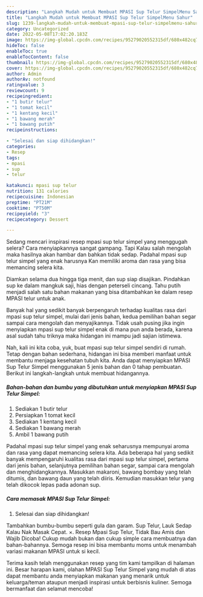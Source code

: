 ```yaml
---
description: "Langkah Mudah untuk Membuat MPASI Sup Telur SimpelMenu Sahur"
title: "Langkah Mudah untuk Membuat MPASI Sup Telur SimpelMenu Sahur"
slug: 1239-langkah-mudah-untuk-membuat-mpasi-sup-telur-simpelmenu-sahur
category: Uncategorized
date: 2022-05-08T17:02:20.183Z
image: https://img-global.cpcdn.com/recipes/95279020552315df/680x482cq70/mpasi-sup-telur-simpel-foto-resep-utama.jpg
hideToc: false
enableToc: true
enableTocContent: false
thumbnail: https://img-global.cpcdn.com/recipes/95279020552315df/680x482cq70/mpasi-sup-telur-simpel-foto-resep-utama.jpg
cover: https://img-global.cpcdn.com/recipes/95279020552315df/680x482cq70/mpasi-sup-telur-simpel-foto-resep-utama.jpg
author: Admin
authorAv: notfound
ratingvalue: 3
reviewcount: 9
recipeingredient:
- "1 butir telur"
- "1 tomat kecil"
- "1 kentang kecil"
- "1 bawang merah"
- "1 bawang putih"
recipeinstructions:

- "Selesai dan siap dihidangkan!"
categories:
- Resep
tags:
- mpasi
- sup
- telur

katakunci: mpasi sup telur 
nutrition: 131 calories
recipecuisine: Indonesian
preptime: "PT21M"
cooktime: "PT50M"
recipeyield: "3"
recipecategory: Dessert

---
```



Sedang mencari inspirasi resep mpasi sup telur simpel yang menggugah selera? Cara menyiapkannya sangat gampang. Tapi Kalau salah mengolah maka hasilnya akan hambar dan bahkan tidak sedap. Padahal mpasi sup telur simpel yang enak harusnya Kan memiliki aroma dan rasa yang bisa memancing selera kita.


Diamkan selama dua hingga tiga menit, dan sup siap disajikan. Pindahkan sup ke dalam mangkuk saji, hias dengan peterseli cincang. Tahu putih menjadi salah satu bahan makanan yang bisa ditambahkan ke dalam resep MPASI telur untuk anak.

Banyak hal yang sedikit banyak berpengaruh terhadap kualitas rasa dari mpasi sup telur simpel, mulai dari jenis bahan, kedua pemilihan bahan segar sampai cara mengolah dan menyajikannya. Tidak usah pusing jika ingin menyiapkan mpasi sup telur simpel enak di mana pun anda berada, karena asal sudah tahu triknya maka hidangan ini mampu jadi sajian istimewa.


Nah, kali ini kita coba, yuk, buat mpasi sup telur simpel sendiri di rumah. Tetap dengan bahan sederhana, hidangan ini bisa memberi manfaat untuk membantu menjaga kesehatan tubuh kita. Anda dapat menyiapkan MPASI Sup Telur Simpel menggunakan 5 jenis bahan dan 0 tahap pembuatan. Berikut ini langkah-langkah untuk membuat hidangannya.

<!--inarticleads1-->

##### Bahan-bahan dan bumbu yang dibutuhkan untuk menyiapkan MPASI Sup Telur Simpel:

1. Sediakan 1 butir telur
1. Persiapkan 1 tomat kecil
1. Sediakan 1 kentang kecil
1. Sediakan 1 bawang merah
1. Ambil 1 bawang putih


Padahal mpasi sup telur simpel yang enak seharusnya mempunyai aroma dan rasa yang dapat memancing selera kita. Ada beberapa hal yang sedikit banyak mempengaruhi kualitas rasa dari mpasi sup telur simpel, pertama dari jenis bahan, selanjutnya pemilihan bahan segar, sampai cara mengolah dan menghidangkannya. Masukkan makaroni, bawang bombay yang telah ditumis, dan bawang daun yang telah diiris. Kemudian masukkan telur yang telah dikocok lepas pada adonan sup. 

<!--inarticleads2-->

##### Cara memasak MPASI Sup Telur Simpel:


1. Selesai dan siap dihidangkan!

Tambahkan bumbu-bumbu seperti gula dan garam. Sup Telur, Lauk Sedap Kalau Nak Masak Cepat. ×. Resep Mpasi Sup Telur, Tidak Bau Amis dan Wajib Dicoba! Cukup mudah bukan dan cukup simple cara membuatnya dan bahan-bahannya. Semoga resep ini bisa membantu moms untuk menambah variasi makanan MPASI untuk si kecil. 

Terima kasih telah menggunakan resep yang tim kami tampilkan di halaman ini. Besar harapan kami, olahan MPASI Sup Telur Simpel yang mudah di atas dapat membantu anda menyiapkan makanan yang menarik untuk keluarga/teman ataupun menjadi inspirasi untuk berbisnis kuliner. Semoga bermanfaat dan selamat mencoba!
